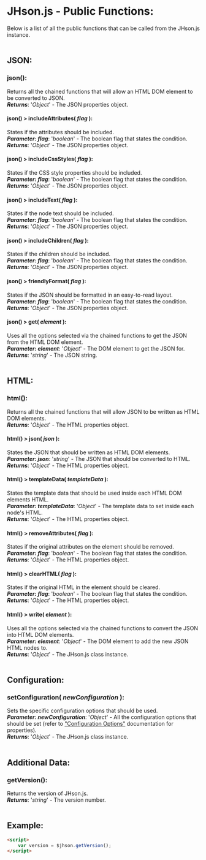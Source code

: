 # JHson.js - Public Functions:

Below is a list of all the public functions that can be called from the JHson.js instance.
<br>
<br>


## JSON:

### **json()**:
Returns all the chained functions that will allow an HTML DOM element to be converted to JSON.
<br>
***Returns***: '*Object*' - The JSON properties object.
<br>

#### **json() > includeAttributes( *flag* )**:
States if the attributes should be included.
<br>
***Parameter: flag***: '*boolean*' - The boolean flag that states the condition.
<br>
***Returns***: '*Object*' - The JSON properties object.
<br>

#### **json() > includeCssStyles( *flag* )**:
States if the CSS style properties should be included.
<br>
***Parameter: flag***: '*boolean*' - The boolean flag that states the condition.
<br>
***Returns***: '*Object*' - The JSON properties object.
<br>

#### **json() > includeText( *flag* )**:
States if the node text should be included.
<br>
***Parameter: flag***: '*boolean*' - The boolean flag that states the condition.
<br>
***Returns***: '*Object*' - The JSON properties object.
<br>

#### **json() > includeChildren( *flag* )**:
States if the children should be included.
<br>
***Parameter: flag***: '*boolean*' - The boolean flag that states the condition.
<br>
***Returns***: '*Object*' - The JSON properties object.
<br>

#### **json() > friendlyFormat( *flag* )**:
States if the JSON should be formatted in an easy-to-read layout.
<br>
***Parameter: flag***: '*boolean*' - The boolean flag that states the condition.
<br>
***Returns***: '*Object*' - The JSON properties object.
<br>

#### **json() > get( *element* )**:
Uses all the options selected via the chained functions to get the JSON from the HTML DOM element.
<br>
***Parameter: element***: '*Object*' - The DOM element to get the JSON for.
<br>
***Returns***: '*string*' - The JSON string.
<br>
<br>


## HTML:

### **html()**:
Returns all the chained functions that will allow JSON to be written as HTML DOM elements.
<br>
***Returns***: '*Object*' - The HTML properties object.
<br>

#### **html() > json( *json* )**:
States the JSON that should be written as HTML DOM elements.
<br>
***Parameter: json***: '*string*' - The JSON that should be converted to HTML.
<br>
***Returns***: '*Object*' - The HTML properties object.
<br>

#### **html() > templateData( *templateData* )**:
States the template data that should be used inside each HTML DOM elements HTML.
<br>
***Parameter: templateData***: '*Object*' - The template data to set inside each node's HTML.
<br>
***Returns***: '*Object*' - The HTML properties object.
<br>

#### **html() > removeAttributes( *flag* )**:
States if the original attributes on the element should be removed.
<br>
***Parameter: flag***: '*boolean*' - The boolean flag that states the condition.
<br>
***Returns***: '*Object*' - The HTML properties object.
<br>

#### **html() > clearHTML( *flag* )**:
States if the original HTML in the element should be cleared.
<br>
***Parameter: flag***: '*boolean*' - The boolean flag that states the condition.
<br>
***Returns***: '*Object*' - The HTML properties object.
<br>

#### **html() > write( *element* )**:
Uses all the options selected via the chained functions to convert the JSON into HTML DOM elements.
<br>
***Parameter: element***: '*Object*' - The DOM element to add the new JSON HTML nodes to.
<br>
***Returns***: '*Object*' - The JHson.js class instance.
<br>
<br>


## Configuration:

### **setConfiguration( *newConfiguration* )**:
Sets the specific configuration options that should be used.
<br>
***Parameter: newConfiguration***: '*Object*' - All the configuration options that should be set (refer to ["Configuration Options"](configuration/OPTIONS.md) documentation for properties).
<br>
***Returns***: '*Object*' - The JHson.js class instance.
<br>
<br>


## Additional Data:

### **getVersion()**:
Returns the version of JHson.js.
<br>
***Returns***: '*string*' - The version number.
<br>
<br>


## Example:

```markdown
<script> 
    var version = $jhson.getVersion();
</script>
```